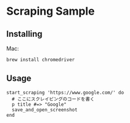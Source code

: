 # Scraping Sample

## Installing
Mac:
```
brew install chromedriver
```

## Usage

```
start_scraping 'https://www.google.com/' do
  # ここにスクレイピングのコードを書く
  p title #=> "Google"
  save_and_open_screenshot
end
```
